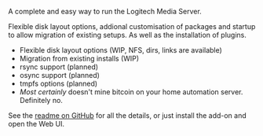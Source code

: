 A complete and easy way to run the Logitech Media Server.

Flexible disk layout options, addional customisation of packages and startup to allow migration of existing setups.  As well as the installation of plugins.

* Flexible disk layout options (WIP, NFS, dirs, links are available)
* Migration from existing installs (WIP)
* rsync support (planned)
* osync support (planned)
* tmpfs options (planned)
* *Most certainly* doesn't mine bitcoin on your home automation server.  Definitely no.

See the [readme on GitHub](https://github.com/pssc/ha-addon-lms) for all the details, or just install the add-on and open the Web UI.
